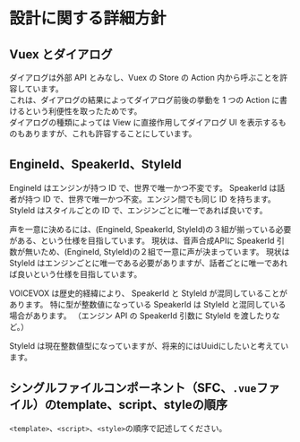 # 設計に関する詳細方針

## Vuex とダイアログ

ダイアログは外部 API とみなし、Vuex の Store の Action 内から呼ぶことを許容しています。  
これは、ダイアログの結果によってダイアログ前後の挙動を 1 つの Action に書けるという利便性を取ったためです。  
ダイアログの種類によっては View に直接作用してダイアログ UI を表示するものもありますが、これも許容することにしています。

## EngineId、SpeakerId、StyleId

EngineId はエンジンが持つ ID で、世界で唯一かつ不変です。
SpeakerId は話者が持つ ID で、世界で唯一かつ不変。エンジン間でも同じ ID を持ちます。
StyleId はスタイルごとの ID で、エンジンごとに唯一であれば良いです。

声を一意に決めるには、(EngineId, SpeakerId, StyleId)の３組が揃っている必要がある、という仕様を目指しています。
現状は、音声合成APIに SpeakerId 引数が無いため、(EngineId, StyleId)の２組で一意に声が決まっています。
現状は StyleId はエンジンごとに唯一である必要がありますが、話者ごとに唯一であれば良いという仕様を目指しています。

VOICEVOX は歴史的経緯により、 SpeakerId と StyleId が混同していることがあります。
特に型が整数値になっている SpeakerId は StyleId と混同している場合があります。
（エンジン API の SpeakerId 引数に StyleId を渡したりなど。）

StyleId は現在整数値型になっていますが、将来的にはUuidにしたいと考えています。

## シングルファイルコンポーネント（SFC、`.vue`ファイル）のtemplate、script、styleの順序

`<template>`、`<script>`、`<style>`の順序で記述してください。
